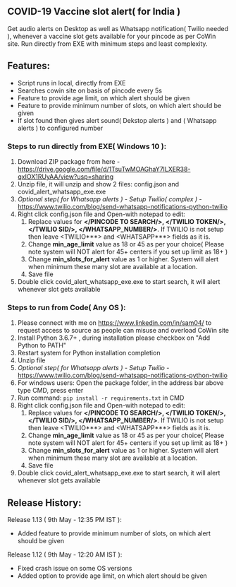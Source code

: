 ## **COVID-19 Vaccine slot alert( for India )**
Get audio alerts on Desktop as well as Whatsapp notification( Twilio needed ), whenever a vaccine slot gets available for your pincode as per CoWin site. Run directly from EXE with minimum steps and least complexity.

## **Features**:
- Script runs in local, directly from EXE
- Searches cowin site on basis of pincode every 5s
- Feature to provide age limit, on which alert should be given
- Feature to provide minimum number of slots, on which alert should be given
- If slot found then gives alert sound( Dekstop alerts ) and  ( Whatsapp alerts ) to configured number

### Steps to run directly from EXE( Windows 10 ):
1. Download ZIP package from here - https://drive.google.com/file/d/1TsuTwMOAGhaY7lLXER38-qxIOX1RUyAA/view?usp=sharing
2. Unzip file, it will unzip and show 2 files: config.json and covid_alert_whatsapp_exe.exe
3. *Optional step( for Whatsapp alerts ) - Setup Twilio( complex )* - https://www.twilio.com/blog/send-whatsapp-notifications-python-twilio
4. Right click config.json file and Open-with notepad to edit:
    1. Replace values for **</PINCODE TO SEARCH/>, </TWILIO TOKEN/>, </TWILIO SID/>, </WHATSAPP_NUMBER/>**. If TWILIO is not setup then leave <TWILIO***> and <WHATSAPP***> fields as it is.
    2. Change **min_age_limit** value as 18 or 45 as per your choice( Please note system will NOT alert for 45+ centers if you set up limit as 18+ )
    3. Change **min_slots_for_alert** value as 1 or higher. System will alert when minimum these many slot are available at a location.
    4. Save file
5. Double click covid_alert_whatsapp_exe.exe to start search, it will alert whenever slot gets available

### Steps to run from Code( Any OS ):
1. Please connect with me on https://www.linkedin.com/in/sam04/ to request access to source as people can misuse and overload CoWin site
2. Install Python 3.6.7+ , during installation please checkbox on "Add Python to PATH"
3. Restart system for Python installation completion
4. Unzip file
5. *Optional step( for Whatsapp alerts ) - Setup Twilio* - https://www.twilio.com/blog/send-whatsapp-notifications-python-twilio
6. For windows users: Open the package folder, in the address bar above type CMD, press enter
7. Run command: ```pip install -r requirements.txt``` in CMD
8. Right click config.json file and Open-with notepad to edit:
    1. Replace values for **</PINCODE TO SEARCH/>, </TWILIO TOKEN/>, </TWILIO SID/>, </WHATSAPP_NUMBER/>**. If TWILIO is not setup then leave <TWILIO***> and <WHATSAPP***> fields as it is.
    2. Change **min_age_limit** value as 18 or 45 as per your choice( Please note system will NOT alert for 45+ centers if you set up limit as 18+ )
    3. Change **min_slots_for_alert** value as 1 or higher. System will alert when minimum these many slot are available at a location.
    4. Save file
9. Double click covid_alert_whatsapp_exe.exe to start search, it will alert whenever slot gets available

## Release History:
Release 1.13 ( 9th May - 12:35 PM IST ):
- Added feature to provide minimum number of slots, on which alert should be given

Release 1.12 ( 9th May - 12:20 AM IST ):
- Fixed crash issue on some OS versions
- Added option to provide age limit, on which alert should be given

